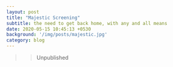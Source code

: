 ```yaml
---
layout: post
title: "Majestic Screening"
subtitle: the need to get back home, with any and all means
date: 2020-05-15 10:45:13 +0530
background: '/img/posts/majestic.jpg'
category: blog
---
```

>> Unpublished
